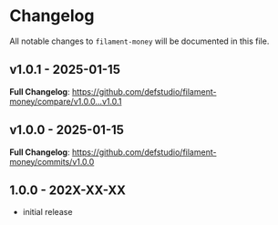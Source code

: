 # Changelog

All notable changes to `filament-money` will be documented in this file.

## v1.0.1 - 2025-01-15

**Full Changelog**: https://github.com/defstudio/filament-money/compare/v1.0.0...v1.0.1

## v1.0.0 - 2025-01-15

**Full Changelog**: https://github.com/defstudio/filament-money/commits/v1.0.0

## 1.0.0 - 202X-XX-XX

- initial release
